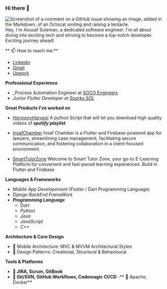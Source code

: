 ### Hi there 👋
![Screenshot of a comment on a GitHub issue showing an image, added in the Markdown, of an Octocat smiling and raising a tentacle.]() Hey, I'm Aousaf Sulaman, a dedicated software engineer. I'm all about diving into exciting tech and striving to become a top-notch developer. Exciting journey ahead!


** 📫 How to reach me:**
- [Linkedin](www.linkedin.com/in/aousaf-sulaman)
- [Gmail](aousafsuleman@gmail.com)
- [Upwork](https://www.upwork.com/freelancers/~010d54cb4ff3f1a84e?mp_source=share)
  

**Professional Experience**

- _Process Automation Engineer at [SOCO Engineers](https://www.soco-engineers.com) 
- _Junior Flutter Developer at [Soarko SOL](https://sparkosol.com)_


**Great Products I've worked on**
- _[HarmonyHarvest](https://github.com/Aousaf90/HarmonyHarvest.git)_ A python Script that will let you download high quality videos of **_spotify playlist_**
  
- [InsafChamber](https://github.com/Aousaf90/Insaf_Chamber.git) Insaf Chamber is a Flutter and Firebase-powered app for lawyers, streamlining case management, facilitating secure communication, and fostering collaboration in a client-focused environment.

- [SmartTutorZone](https://github.com/Aousaf90/smart_tutor_zone.git) Welcome to Smart Tutor Zone, your go-to E-Learning Platform for convenient and fast-paced learning experiences. Build in Flutter and Firebase

  
**Languages & Frameworks**
- _Mobile App Developement_ (Flutter / Dart Programming Language)
- _Django BackEnd FrameWork_
- _**Programming Language**_
  - _Dart_
  - _Python_
  - _Java_
  - _JavaScript_
  - _C++_
    

**Architecture & Core Design**
- 📱 Mobile Architecture: MVC & MVVM Architectural Styles
- 🔨 Design Patterns: Creational, Structural & Behavioural


**Tools & Platforms**
- **💼 JIRA, Scrum, GitBook**
- **🔨 Git/SVN, GitHub Workflows, Codemagic CI/CD**
-** 🚢 Apache, Docker**

